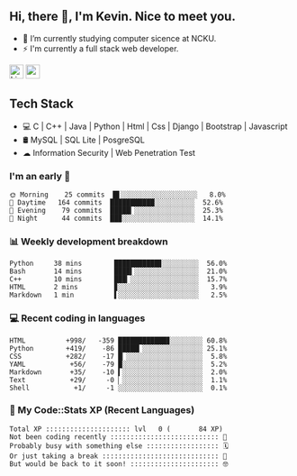 ## Hi, there 👋, I'm Kevin. Nice to meet you.

- 🌱 I’m currently studying computer sicence at NCKU.
- ⚡ I'm currently a full stack web developer.

<a href="https://www.linkedin.com/in/kevin12686/"><img alt="LinkedIn" src="https://img.shields.io/badge/linkedin%20-%230077B5.svg?&style=for-the-badge&logo=linkedin&logoColor=white" height=25></a>
<a href="https://www.instagram.com/kevin12686/"><img src="https://img.shields.io/badge/instagram-3f729b?&style=for-the-badge&logo=instagram&logoColor=white" height=25></a>

## Tech Stack

* 💻 C | C++ | Java | Python | Html | Css | Django | Bootstrap | Javascript
* 🛢️ MySQL | SQL Lite | PosgreSQL
* ☁ Information Security | Web Penetration Test

### I'm an early 🐤

<!-- early_bird start -->

```text
🌞 Morning    25 commits  █▋░░░░░░░░░░░░░░░░░░░   8.0%
🌆 Daytime   164 commits  ███████████░░░░░░░░░░  52.6%
🌃 Evening    79 commits  █████▎░░░░░░░░░░░░░░░  25.3%
🌙 Night      44 commits  ██▉░░░░░░░░░░░░░░░░░░  14.1%
```

<!-- early_bird end -->

### 📊 Weekly development breakdown

<!-- code_time start -->

```text
Python     38 mins        ███████████▊░░░░░░░░░  56.0%
Bash       14 mins        ████▍░░░░░░░░░░░░░░░░  21.0%
C++        10 mins        ███▎░░░░░░░░░░░░░░░░░  15.7%
HTML       2 mins         ▊░░░░░░░░░░░░░░░░░░░░   3.9%
Markdown   1 min          ▌░░░░░░░░░░░░░░░░░░░░   2.5%
```

<!-- code_time end -->

### 💻 Recent coding in languages

<!-- code_diff start -->

```text
HTML          +998/   -359 ████████████▊░░░░░░░░ 60.8%
Python        +419/    -86 █████▎░░░░░░░░░░░░░░░ 25.1%
CSS           +282/    -17 █▏░░░░░░░░░░░░░░░░░░░  5.8%
YAML           +56/    -79 █░░░░░░░░░░░░░░░░░░░░  5.2%
Markdown       +35/    -10 ▍░░░░░░░░░░░░░░░░░░░░  2.0%
Text           +29/     -0 ▏░░░░░░░░░░░░░░░░░░░░  1.1%
Shell           +1/     -1 ░░░░░░░░░░░░░░░░░░░░░  0.1%
```

<!-- code_diff end -->

### 🧰 My Code::Stats XP (Recent Languages)

<!-- codestats start -->

```text
Total XP ::::::::::::::::::::: lvl   0 (       84 XP) 
Not been coding recently ::::::::::::::::::::::::::: 🙈
Probably busy with something else :::::::::::::::::: 🗓
Or just taking a break ::::::::::::::::::::::::::::: 🌴
But would be back to it soon! :::::::::::::::::::::: 🤓
```

<!-- codestats end -->
